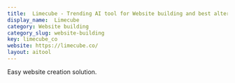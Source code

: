 ```yaml
---
title:  Limecube - Trending AI tool for Website building and best alternatives
display_name:  Limecube
category: Website building
category_slug: website-building
key: limecube_co
website: https://limecube.co/
layout: aitool
---
```


Easy website creation solution.
